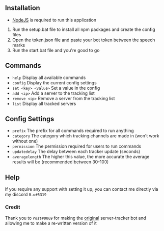 ## Installation
- [NodeJS](https://nodejs.org/en/) is required to run this application

1. Run the setup.bat file to install all npm packages and create the config files
2. Open the token.json file and paste your bot token between the speech marks
3. Run the start.bat file and you're good to go

## Commands
- `help` Display all available commands
- `config` Display the current config settings
- `set <key> <value>` Set a value in the config
- `add <ip>` Add a server to the tracking list
- `remove <ip>` Remove a server from the tracking list
- `list` Display all tracked servers

## Config Settings
- `prefix` The prefix for all commands required to run anything
- `category` The category which tracking channels are made in (won't work without one)
- `permission` The permission required for users to run commands
- `updatedelay` The delay between each tracker update (seconds)
- `averagelength` The higher this value, the more accurate the average results will be (recommended between 30-100)

## Help
If you require any support with setting it up, you can contact me directly via my discord `0.o#5319`

### Credit
Thank you to `Post#0069` for making the [original](https://github.com/postrequest69/minecraft-server-tracker-discord-bot) server-tracker bot and allowing me to make a re-written version of it
